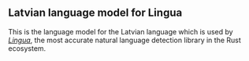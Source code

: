 ## Latvian language model for Lingua

This is the language model for the Latvian language which is used by 
[*Lingua*](https://github.com/pemistahl/lingua-rs), 
the most accurate natural language detection library in the Rust ecosystem.